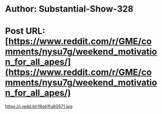 # Author: Substantial-Show-328
# Post URL: [https://www.reddit.com/r/GME/comments/nysu7g/weekend_motivation_for_all_apes/](https://www.reddit.com/r/GME/comments/nysu7g/weekend_motivation_for_all_apes/)


https://i.redd.it/r18oh1fu60571.jpg